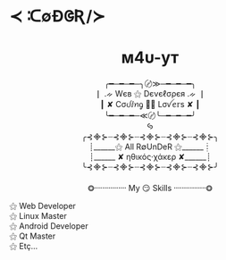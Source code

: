 # ≺ ᑥ∅ÐᱜƦ/≻ 
<h1 align="center">  м4υ-ут</h1>
<p align="center">
╭━─━─━─╮〄≫─━─━─━╮ </br>
┃ .ᨀ Wєв ⚝ Dєνєℓσρєя .ᨀ ┃ </br>
┃  ✘ Cσᦔⅈꪀᧁ 👩‍💻 Lσꪜꫀ𝕣s ✘ ┃ </br>
╰━─━─━─≪〄╰─━─━─━╯ </br>
ꚸ</br>
╭⊰᯽⊱┈⊰᯽⊱┈⊰᯽⊱┈⊰᯽⊱┈⊰᯽⊱╮<br>
┊______⚝ All R∅UnDeR ⚝______┊  <br>
┊______ ✘ ηθικός·χάκερ ✘______┊  <br>
╰⊰᯽⊱┈⊰᯽⊱┈⊰᯽⊱┈⊰᯽⊱┈⊰᯽⊱╯ <br>

</p>
<p align="center">
⭗᠁᠁᠁᠁ My 😏 Skills ᠁᠁᠁᠁⭗<br></p>
⚝ Web Developer <br>
⚝ Linux Master <br>
⚝ Android Developer <br>
⚝ Qt Master <br>
⚝ Etç... <br>
